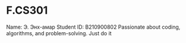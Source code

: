 # F.CS301
 Name: Э. Энх-амар
Student ID: B210900802
Passionate about coding, algorithms, and problem-solving.
Just do it
